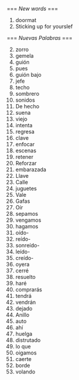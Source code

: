 === *New words* ===

1. doormat
2. Sticking up for yourslef

=== *Nuevas Palabras* ===

2. zorro
3. gemela
4. guión
5. pues
6. guión bajo
7. jefe
8. techo
9. sombrero
10. sonidos
11. De hecho
12. suena
14. viejo
15. intenta
16. regresa
17. clave
18. enfocar
19. escenas
20. retener
21. Reforzar
22. embarazada
23. Llave
24. Calle
25. juguetes
26. Vale
27. Gafas
28. Oír
29. sepamos
30. vengamos
31. hagamos
32. oído-
33. reído-
34. sonreído-
35. leído-
36. creído-
37. oyera
38. cerré
39. resuelto
40. haré
41. comprarás
42. tendrá
43. vendrán
44. dejado
45. Anillo
46. auto
47. ahí
48. huelga
49. distrutado
50. lo que
51. oigamos
52. caerte
53. borde
54. volando
